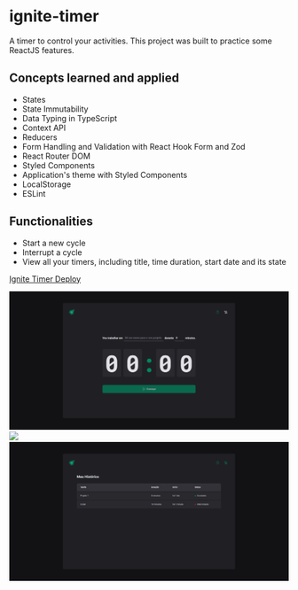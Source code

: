 # ignite-timer
A timer to control your activities. This project was built to practice some ReactJS features.

## Concepts learned and applied
- States
- State Immutability
- Data Typing in TypeScript
- Context API
- Reducers
- Form Handling and Validation with React Hook Form and Zod
- React Router DOM
- Styled Components
- Application's theme with Styled Components 
- LocalStorage
- ESLint

## Functionalities
- Start a new cycle
- Interrupt a cycle
- View all your timers, including title, time duration, start date and its state

[Ignite Timer Deploy](https://vitorlinsbinski.github.io/ignite-timer/)

<img src = "./src/assets/screencapture-vitorlinsbinski-github-io-ignite-timer-2023-07-30-14_59_03.png"></img>
<img src = "./src/assets/screencapture-vitorlinsbinski-github-io-ignite-timer-2023-07-30-15_03_15z.png"></img>
<img src = "./src/assets/screencapture-vitorlinsbinski-github-io-ignite-timer-history-2023-07-30-15_03_49.png"></img>
